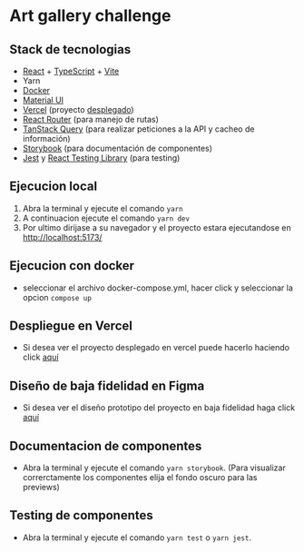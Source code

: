 # Art gallery challenge

## Stack de tecnologias

- [React](https://es.react.dev/) + [TypeScript](https://www.typescriptlang.org/) + [Vite](https://vitejs.dev/)
- Yarn
- [Docker](https://www.docker.com/)
- [Material UI](https://mui.com/)
- [Vercel](https://vercel.com/) (proyecto [desplegado](https://art-gallery-challenge.vercel.app/))
- [React Router](https://reactrouter.com/en/main) (para manejo de rutas)
- [TanStack Query](https://tanstack.com/query/latest) (para realizar peticiones a la API y cacheo de información)
- [Storybook](https://storybook.js.org/) (para documentación de componentes)
- [Jest](https://jestjs.io/) y [React Testing Library](https://testing-library.com/docs/react-testing-library/intro) (para testing)

## Ejecucion local

1. Abra la terminal y ejecute el comando `yarn`
2. A continuacion ejecute el comando `yarn dev`
3. Por ultimo dirijase a su navegador y el proyecto estara ejecutandose en [http://localhost:5173/](http://localhost:5173/)

## Ejecucion con docker

- seleccionar el archivo docker-compose.yml, hacer click y seleccionar la opcion `compose up`

## Despliegue en Vercel

- Si desea ver el proyecto desplegado en vercel puede hacerlo haciendo click [aquí](https://art-gallery-challenge.vercel.app/)

## Diseño de baja fidelidad en Figma

- Si desea ver el diseño prototipo del proyecto en baja fidelidad haga click [aquí](https://www.figma.com/design/FAKak2U4HLi9TTB9xcKGOG/Art-gallery?node-id=0-1&t=ayiNIVZ5cbSd0crM-1)

## Documentacion de componentes

- Abra la terminal y ejecute el comando `yarn storybook`. (Para visualizar correrctamente los componentes elija el fondo oscuro para las previews)

## Testing de componentes

- Abra la terminal y ejecute el comando `yarn test` o `yarn jest`.
